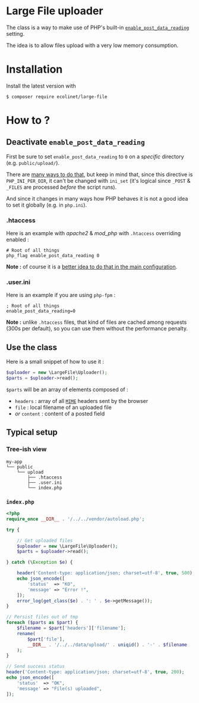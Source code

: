 # Large File uploader

The class is a way to make use of PHP's built-in [`enable_post_data_reading`](http://php.net/manual/en/ini.core.php#ini.enable-post-data-reading) setting.

The idea is to allow files upload with a very low memory consumption.


# Installation

Install the latest version with

```
$ composer require ecolinet/large-file
```

# How to ?


## Deactivate `enable_post_data_reading`
First be sure to set `enable_post_data_reading` to `0` on a _specific_ directory (e.g. `public/upload/`).

There are [many ways to do that](http://php.net/manual/en/configuration.changes.php), 
but keep in mind that, since this directive is `PHP_INI_PER_DIR`, it can't be changed
with `ini_set` (it's logical since `_POST` & `_FILES` are processed _before_ the script runs). 

And since it changes in many ways how PHP behaves it is not a good idea to set it globally (e.g. in `php.ini`).


### .htaccess

Here is an example with _apache2_ & _mod_php_ with `.htaccess` overriding enabled :

```
# Root of all things
php_flag enable_post_data_reading 0
```

**Note :** of course it is a [better idea to do that in the main configuration](https://httpd.apache.org/docs/2.4/howto/htaccess.html#when).

### .user.ini

Here is an example if you are using `php-fpm` :

```
; Root of all things
enable_post_data_reading=0
```

**Note :** unlike `.htaccess` files, that kind of files are cached among requests (300s per default), so you can use them without the performance penalty.


## Use the class

Here is a small snippet of how to use it :

```php
$uploader = new \LargeFile\Uploader();
$parts = $uploader->read();
```

`$parts` will be an array of elements composed of :

- `headers` : array of all [`MIME`](https://en.wikipedia.org/wiki/MIME) headers sent by the browser
- `file` : local filename of an uploaded file
- _or_ `content` : content of a posted field

## Typical setup

### Tree-ish view

```
my-app
└── public
    └── upload
        ├── .htaccess
        ├── .user.ini
        └── index.php
```

### `index.php`

```php
<?php
require_once __DIR__ . '/../../vendor/autoload.php';

try {

    // Get uploaded files
    $uploader = new \LargeFile\Uploader();
    $parts = $uploader->read();

} catch (\Exception $e) {

    header('Content-type: application/json; charset=utf-8', true, 500);
    echo json_encode([
        'status'  => "KO",
        'message' => "Error !",
    ]);
    error_log(get_class($e) . ': ' . $e->getMessage());
}

// Persist files out of tmp
foreach ($parts as $part) {
    $filename = $part['headers']['filename'];
    rename(
        $part['file'],
        __DIR__ . '/../../data/upload/' . uniqid() . '-' . $filename
    );
}

// Send success status
header('Content-type: application/json; charset=utf-8', true, 200);
echo json_encode([
    'status'  => "OK",
    'message' => "File(s) uploaded",
]);
```
